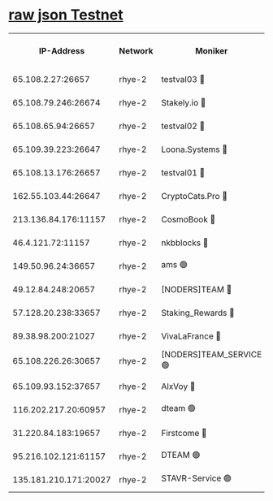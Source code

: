 
[raw json Testnet](https://rpc-check.quickt.stavr.tech/quickt/rpc-quickt-result.json)
=


<table><tr><th>IP-Address</th><th>Network</th><th>Moniker</th><th>Latest Block Height</th><th>Earliest Block Height</th><th>Catching Up</th><th>Tx Index</th><th>Voting Power</th><th>Scan Time</th></tr><tr><td>65.108.2.27:26657</td><td>rhye-2</td><td>testval03 🔴</td><td>775665</td><td>1</td><td>False</td><td>on</td><td>11002050</td><td>2024-02-12T13:28:05.158674432UTC</td></tr><tr><td>65.108.79.246:26674</td><td>rhye-2</td><td>Stakely.io 🔴</td><td>775665</td><td>1</td><td>False</td><td>on</td><td>10010</td><td>2024-02-12T13:28:09.702105745UTC</td></tr><tr><td>65.108.65.94:26657</td><td>rhye-2</td><td>testval02 🔴</td><td>775666</td><td>1</td><td>False</td><td>on</td><td>11002050</td><td>2024-02-12T13:28:12.631959674UTC</td></tr><tr><td>65.109.39.223:26647</td><td>rhye-2</td><td>Loona.Systems 🔴</td><td>775666</td><td>1</td><td>False</td><td>off</td><td>86949</td><td>2024-02-12T13:28:15.708372555UTC</td></tr><tr><td>65.108.13.176:26657</td><td>rhye-2</td><td>testval01 🔴</td><td>775667</td><td>1</td><td>False</td><td>on</td><td>13082010</td><td>2024-02-12T13:28:16.442278374UTC</td></tr><tr><td>162.55.103.44:26647</td><td>rhye-2</td><td>CryptoCats.Pro 🔴</td><td>775673</td><td>1</td><td>False</td><td>off</td><td>9999</td><td>2024-02-12T13:28:48.991389379UTC</td></tr><tr><td>213.136.84.176:11157</td><td>rhye-2</td><td>CosmoBook 🔴</td><td>775671</td><td>65301</td><td>False</td><td>off</td><td>1528057</td><td>2024-02-12T13:28:42.479019779UTC</td></tr><tr><td>46.4.121.72:11157</td><td>rhye-2</td><td>nkbblocks 🔴</td><td>775663</td><td>70101</td><td>False</td><td>off</td><td>81491</td><td>2024-02-12T13:27:57.289946989UTC</td></tr><tr><td>149.50.96.24:36657</td><td>rhye-2</td><td>ams 🟢</td><td>775669</td><td>133501</td><td>False</td><td>on</td><td>0</td><td>2024-02-12T13:28:31.888565672UTC</td></tr><tr><td>49.12.84.248:20657</td><td>rhye-2</td><td>[NODERS]TEAM 🔴</td><td>775669</td><td>146001</td><td>False</td><td>on</td><td>59690</td><td>2024-02-12T13:28:29.413186793UTC</td></tr><tr><td>57.128.20.238:33657</td><td>rhye-2</td><td>Staking_Rewards 🔴</td><td>775666</td><td>149101</td><td>False</td><td>on</td><td>9900</td><td>2024-02-12T13:28:15.334191518UTC</td></tr><tr><td>89.38.98.200:21027</td><td>rhye-2</td><td>VivaLaFrance 🔴</td><td>775664</td><td>220501</td><td>False</td><td>off</td><td>10000</td><td>2024-02-12T13:27:59.849534291UTC</td></tr><tr><td>65.108.226.26:30657</td><td>rhye-2</td><td>[NODERS]TEAM_SERVICE 🟢</td><td>775667</td><td>241501</td><td>False</td><td>on</td><td>0</td><td>2024-02-12T13:28:16.073819035UTC</td></tr><tr><td>65.109.93.152:37657</td><td>rhye-2</td><td>AlxVoy 🔴</td><td>775664</td><td>315173</td><td>False</td><td>on</td><td>143351</td><td>2024-02-12T13:28:02.329051486UTC</td></tr><tr><td>116.202.217.20:60957</td><td>rhye-2</td><td>dteam 🟢</td><td>775666</td><td>421794</td><td>False</td><td>on</td><td>0</td><td>2024-02-12T13:28:12.998777335UTC</td></tr><tr><td>31.220.84.183:19657</td><td>rhye-2</td><td>Firstcome 🔴</td><td>775664</td><td>730173</td><td>False</td><td>off</td><td>717671</td><td>2024-02-12T13:28:04.767943687UTC</td></tr><tr><td>95.216.102.121:61157</td><td>rhye-2</td><td>DTEAM 🟢</td><td>749821</td><td>748801</td><td>False</td><td>on</td><td>0</td><td>2024-02-12T13:28:10.162122660UTC</td></tr><tr><td>135.181.210.171:20027</td><td>rhye-2</td><td>STAVR-Service 🟢</td><td>775668</td><td>772501</td><td>False</td><td>on</td><td>0</td><td>2024-02-12T13:28:27.072459780UTC</td></tr></table>